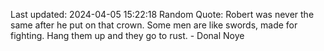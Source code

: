 Last updated: 2024-04-05 15:22:18
Random Quote: Robert was never the same after he put on that crown.  Some men are like swords, made for fighting.  Hang them up and they go to rust.  -  Donal Noye